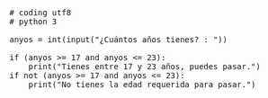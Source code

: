 <pre>
# coding utf8
# python 3

anyos = int(input("¿Cuántos años tienes? : "))

if (anyos >= 17 and anyos <= 23):
    print("Tienes entre 17 y 23 años, puedes pasar.")
if not (anyos >= 17 and anyos <= 23):
    print("No tienes la edad requerida para pasar.")
    
</pre>



